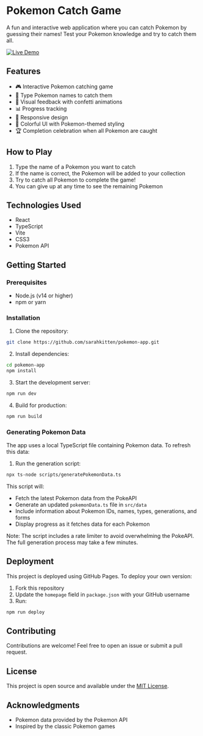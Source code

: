 # Pokemon Catch Game

A fun and interactive web application where you can catch Pokemon by guessing their names! Test your Pokemon knowledge and try to catch them all.

[![Live Demo](https://img.shields.io/badge/Live-Demo-brightgreen)](https://sarahkitten.github.io/pokemon-app)

## Features

- 🎮 Interactive Pokemon catching game
- 🎯 Type Pokemon names to catch them
- 🎉 Visual feedback with confetti animations
- 📊 Progress tracking
- 🎨 Responsive design
- 🌈 Colorful UI with Pokemon-themed styling
- 🏆 Completion celebration when all Pokemon are caught

## How to Play

1. Type the name of a Pokemon you want to catch
2. If the name is correct, the Pokemon will be added to your collection
3. Try to catch all Pokemon to complete the game!
4. You can give up at any time to see the remaining Pokemon

## Technologies Used

- React
- TypeScript
- Vite
- CSS3
- Pokemon API

## Getting Started

### Prerequisites

- Node.js (v14 or higher)
- npm or yarn

### Installation

1. Clone the repository:
```bash
git clone https://github.com/sarahkitten/pokemon-app.git
```

2. Install dependencies:
```bash
cd pokemon-app
npm install
```

3. Start the development server:
```bash
npm run dev
```

4. Build for production:
```bash
npm run build
```

### Generating Pokemon Data

The app uses a local TypeScript file containing Pokemon data. To refresh this data:

1. Run the generation script:
```bash
npx ts-node scripts/generatePokemonData.ts
```

This script will:
- Fetch the latest Pokemon data from the PokeAPI
- Generate an updated `pokemonData.ts` file in `src/data`
- Include information about Pokemon IDs, names, types, generations, and forms
- Display progress as it fetches data for each Pokemon

Note: The script includes a rate limiter to avoid overwhelming the PokeAPI. The full generation process may take a few minutes.

## Deployment

This project is deployed using GitHub Pages. To deploy your own version:

1. Fork this repository
2. Update the `homepage` field in `package.json` with your GitHub username
3. Run:
```bash
npm run deploy
```

## Contributing

Contributions are welcome! Feel free to open an issue or submit a pull request.

## License

This project is open source and available under the [MIT License](LICENSE).

## Acknowledgments

- Pokemon data provided by the Pokemon API
- Inspired by the classic Pokemon games
